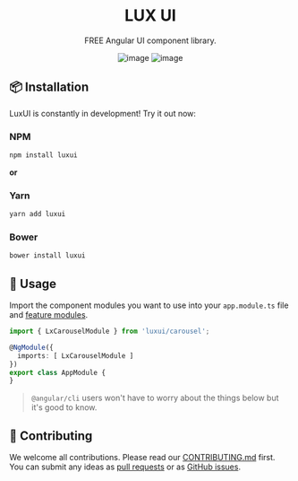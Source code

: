 

<h1 align="center">
LUX UI
</h1>

<div align="center">

FREE Angular UI component library.

![image](https://img.shields.io/github/stars/lux-ui/lux-ui?style=social)
![image](https://img.shields.io/npm/dm/luxui?label=npm)

</div>

## 📦 Installation

LuxUI is constantly in development! Try it out now:

### NPM

```sh
npm install luxui
```

**or**

### Yarn

```sh
yarn add luxui
```

### Bower

```sh
bower install luxui
```

## 🔨 Usage

Import the component modules you want to use into your `app.module.ts` file and [feature modules](https://angular.io/guide/feature-modules).

```ts
import { LxCarouselModule } from 'luxui/carousel';

@NgModule({
  imports: [ LxCarouselModule ]
})
export class AppModule {
}
```

> `@angular/cli` users won't have to worry about the things below but it's good to know.

## 🤝 Contributing

We welcome all contributions. Please read our [CONTRIBUTING.md](https://github.com/lux-ui/lux-ui/blob/master/contributing.md) first. You can submit any ideas as [pull requests](https://github.com/lux-ui/lux-ui/pulls) or as [GitHub issues](https://github.com/lux-ui/lux-ui/issues).

